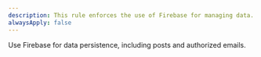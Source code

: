 ```yaml
---
description: This rule enforces the use of Firebase for managing data.
alwaysApply: false
---
```


Use Firebase for data persistence, including posts and authorized emails.